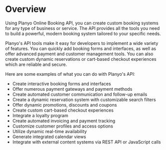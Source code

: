 # Overview

Using Planyo Online Booking API, you can create custom booking systems for any
type of business or service. The API provides all the tools you need to build a
powerful, modern booking system tailored to your specific needs.

Planyo's API tools make it easy for developers to implement a wide variety of
features. You can quickly add booking forms and interfaces, as well as offer
advanced payment and customer management tools. You can also create custom
dynamic reservations or cart-based checkout experiences which are reliable and
secure.

Here are some examples of what you can do with Planyo's API:

- Create interactive booking forms and interfaces
- Offer numerous payment gateways and payment methods
- Create automated customer communication and follow-up emails
- Create a dynamic reservation system with customizable search filters
- Offer dynamic promotions, discounts and coupons
- Create custom cart-based checkout experiences
- Integrate a loyalty program
- Create automated invoicing and payment tracking
- Customize customer profiles and access options
- Utilize dynamic real-time availability
- Generate integrated calendar views
- Integrate with external content systems via REST API or JavaScript calls
